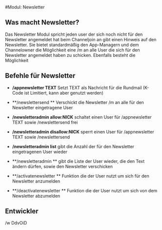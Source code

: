 #Modul: Newsletter

## Was macht Newsletter?
Das Newsletter Modul spricht jeden user der sich noch nicht für den Newsletter angemeldet hat beim Channeljoin an gibt einen Hinweis auf den Newsletter.
Sie bietet standardmäßig den  App-Managern und dem Channelowner die Möglichkeit eine /m an alle User die sich für den Newsletter angemeldet haben zu schicken.
Ebenfalls besteht die Möglichkeit


## Befehle für Newsletter
* **/appnewsletter TEXT** Setzt TEXT als Nachricht für die Rundmail (K-Code ist Limitiert, kann aber genutzt werden)
* **/newslettersend ** Verschickt die Newsletter /m an alle für den Newsletter eingetragene User
* **/newsletteradmin allow:NICK** schaltet einen User für /appnewsletter TEXT sowie /newslettersend frei
* **/newsletteradmin disallow:NICK** sperrt einen User für /appnewsletter TEXT sowie /newslettersend
* **/newsletteradmin list** gibt die Anzahl der für den Newsletter eingetragenen User wieder
* **/newsletteradmin ** gibt die Liste der User wieder, die den Text ändern dürfen, sowie den Newsletter verschicken


* **/activatenewsletter ** Funktion die der User nutzt um sich für den Newsletter anzumelden
* **/deactivatenewsletter ** Funktion die der User nutzt um sich von dem Newsletter abzumelden


## Entwickler
/w DdvOiD